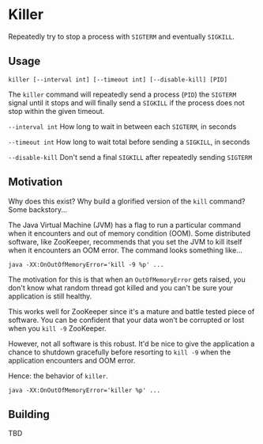# Killer

Repeatedly try to stop a process with `SIGTERM` and eventually `SIGKILL`.

## Usage

```
killer [--interval int] [--timeout int] [--disable-kill] [PID]
```

The `killer` command will repeatedly send a process (`PID`) the `SIGTERM` signal until
it stops and will finally send a `SIGKILL` if the process does not stop within the given
timeout.

`--interval int` How long to wait in between each `SIGTERM`, in seconds

`--timeout int` How long to wait total before sending a `SIGKILL`, in seconds

`--disable-kill` Don't send a final `SIGKILL` after repeatedly sending `SIGTERM`

## Motivation

Why does this exist? Why build a glorified version of the `kill` command? Some backstory...

The Java Virtual Machine (JVM) has a flag to run a particular command when it encounters
and out of memory condition (OOM). Some distributed software, like ZooKeeper, recommends
that you set the JVM to kill itself when it encounters an OOM error. The command looks
something like...

```
java -XX:OnOutOfMemoryError='kill -9 %p' ...
```

The motivation for this is that when an `OutOfMemoryError` gets raised, you don't know
what random thread got killed and you can't be sure your application is still healthy.

This works well for ZooKeeper since it's a mature and battle tested piece of software.
You can be confident that your data won't be corrupted or lost when you `kill -9` ZooKeeper.

However, not all software is this robust. It'd be nice to give the application a chance
to shutdown gracefully before resorting to `kill -9` when the application encounters
and OOM error.

Hence: the behavior of `killer`.

```
java -XX:OnOutOfMemoryError='killer %p' ...
```

## Building

TBD
